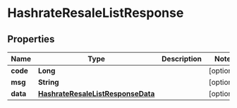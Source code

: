 

# HashrateResaleListResponse


## Properties

| Name | Type | Description | Notes |
|------------ | ------------- | ------------- | -------------|
|**code** | **Long** |  |  [optional] |
|**msg** | **String** |  |  [optional] |
|**data** | [**HashrateResaleListResponseData**](HashrateResaleListResponseData.md) |  |  [optional] |



